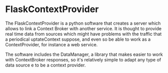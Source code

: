 # FlaskContextProvider

The FlaskContextProvider is a python software that creates a server which allows to link a Context Broker
with another service. It is thought to provide real time data from sources which might have problems with
the traffic that a periodical uptateContext suppose, and even so be able to work as a ContextProvider,
for instance a web service. 

The software includes the DataManager, a library that makes easier to work with ContextBroker responses, so it's
relatively simple to adapt any type of data source e to be a context provider.
